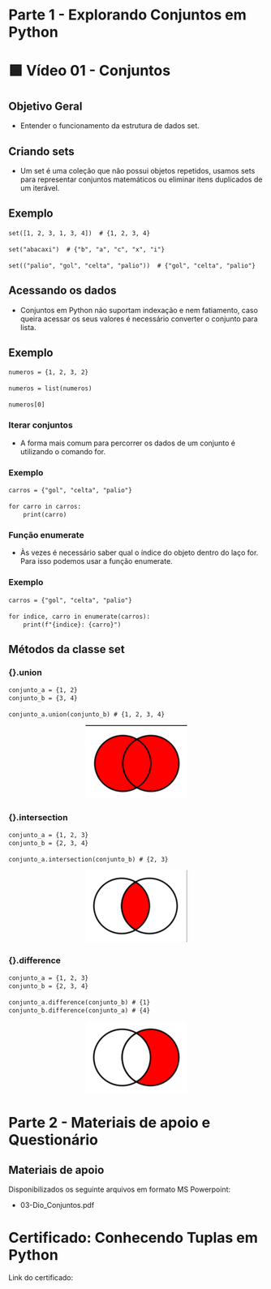 # Parte 1 - Explorando Conjuntos em Python

# 🟩 Vídeo 01 - Conjuntos

## Objetivo Geral

- Entender o funcionamento da estrutura de dados set.

## Criando sets

- Um set é uma coleção que não possui objetos repetidos, usamos sets para representar conjuntos matemáticos ou eliminar itens duplicados de um iterável.

## Exemplo

```
set([1, 2, 3, 1, 3, 4])  # {1, 2, 3, 4}

set("abacaxi")  # {"b", "a", "c", "x", "i"}

set(("palio", "gol", "celta", "palio"))  # {"gol", "celta", "palio"}
```

## Acessando os dados

- Conjuntos em Python não suportam indexação e nem fatiamento, caso queira acessar os seus valores é necessário converter o conjunto para lista.

## Exemplo

```
numeros = {1, 2, 3, 2}

numeros = list(numeros)

numeros[0]
```

### Iterar conjuntos

- A forma mais comum para percorrer os dados de um conjunto é utilizando o comando for.

### Exemplo

```
carros = {"gol", "celta", "palio"}

for carro in carros:
    print(carro)
```

### Função enumerate

- Às vezes é necessário saber qual o índice do objeto dentro do laço for. Para isso podemos usar a função enumerate.

### Exemplo

```
carros = {"gol", "celta", "palio"}

for indice, carro in enumerate(carros):
    print(f"{indice}: {carro}")
```

## Métodos da classe set

### {}.union

```
conjunto_a = {1, 2}
conjunto_b = {3, 4}

conjunto_a.union(conjunto_b) # {1, 2, 3, 4}
```

<p align="center">
    <img src="image.png" alt="Diagrama" width="200">
</p>

### {}.intersection

```
conjunto_a = {1, 2, 3}
conjunto_b = {2, 3, 4}

conjunto_a.intersection(conjunto_b) # {2, 3}
```

<p align="center">
    <img src="image-2.png" alt="Diagrama" width="200">
</p>

### {}.difference

```
conjunto_a = {1, 2, 3}
conjunto_b = {2, 3, 4}

conjunto_a.difference(conjunto_b) # {1}
conjunto_b.difference(conjunto_a) # {4}
```

<p align="center">
    <img src="image-3.png" alt="Diagrama" width="200">
</p>




# Parte 2 - Materiais de apoio e Questionário

## Materiais de apoio

Disponibilizados os seguinte arquivos em formato MS Powerpoint:
- 03-Dio_Conjuntos.pdf

# Certificado: Conhecendo Tuplas em Python

Link do certificado: